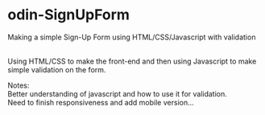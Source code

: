 # odin-SignUpForm

Making a simple Sign-Up Form using HTML/CSS/Javascript with validation<br>
<br>

Using HTML/CSS to make the front-end and then using Javascript to make simple validation on the form.<br>

Notes:<br>
Better understanding of javascript and how to use it for validation.
<br>
Need to finish responsiveness and add mobile version...
